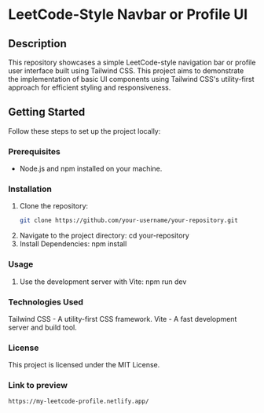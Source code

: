 # LeetCode-Style Navbar or Profile UI


## Description
This repository showcases a simple LeetCode-style navigation bar or profile user interface built using Tailwind CSS. This project aims to demonstrate the implementation of basic UI components using Tailwind CSS's utility-first approach for efficient styling and responsiveness.

## Getting Started
Follow these steps to set up the project locally:

### Prerequisites
- Node.js and npm installed on your machine.

### Installation
1. Clone the repository:
   ```bash
   git clone https://github.com/your-username/your-repository.git
2. Navigate to the project directory:
   cd your-repository
4. Install Dependencies:
   npm install

### Usage

1. Use the development server with Vite:
   npm run dev

### Technologies Used
  
   Tailwind CSS - A utility-first CSS framework.
   Vite - A fast development server and build tool.
### License
   This project is licensed under the MIT License.

### Link to preview
    https://my-leetcode-profile.netlify.app/
